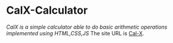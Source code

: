 # CalX-Calculator
*CalX is a simple calculator able to do basic arithmetic operations implemented using HTML,CSS,JS*
The site URL is [Cal-X](https://anjaliraj015.github.io/calx-calculator/).

